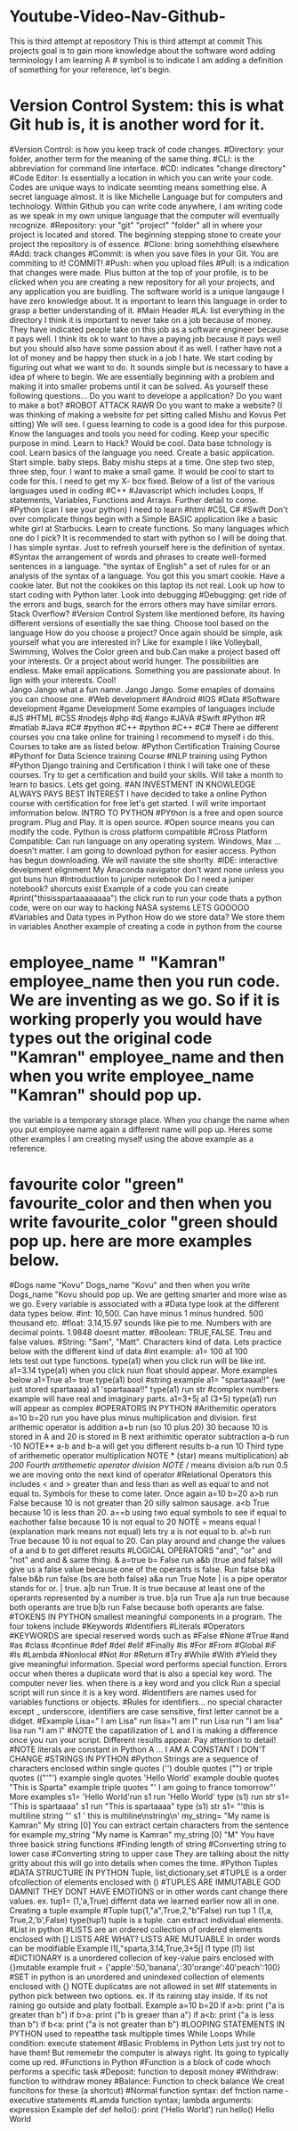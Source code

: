 # Youtube-Video-Nav-Github-
This is third attempt at repository 
This is third attempt at commit 
This projects goal is to gain more knowledge about the software word adding terminology I am learning 
A # symbol is to indicate I am adding a definition of something for your reference, let's begin. 
# Version Control System: this is what Git hub is, it is another word for it. 
#Version Control: is how you keep track of code changes. 
#Directory: your folder, another term for the meaning of the same thing. 
#CLI: is the abbreviation for command line interface. 
#CD: indicates "change directory" 
#Code Editor: Is essentially a location in which you can write your code. Codes are unique ways to indicate seomting means something else. A secret language almost. It is like Michelle Language but for computers and technology. 
Within Github you can write code anywhere, I am writing code as we speak in my own unique language that the computer will eventually recognize. 
#Repository: your "git" "project" "folder" all in where your project is located and stored. The beginning stepping stone to create your project the repository is of essence. 
#Clone: bring somehthing elsewhere 
#Add: track changes 
#Commit: is when you save files in your Git. You are commiting to it! COMMIT! 
#Push: when you upload files 
#Pull: is a indication that changes were made. 
Plus button at the top of your profile, is to be clicked when you are creating a new repository for all your projects, and any application you are buidling. The software world is a unique langauge I have zero knowledge about. It is important to learn this language in order to grasp a better understanding of it. 
#Main Header 
#LA: list everything in the directory 
I think it is important to never take on a job because of money. They have indicated people take on this job as a software engineer because it pays well. I think its ok to want to have a paying job because it pays well but you should also have some passion about it as well. I rather have not a lot of money and be happy then stuck in a job I hate. 
We start coding by figuring out what we want to do. It sounds simple but is necessary to have a idea pf where to begin. 
We are essentially beginning with a problem and making it into smaller probems until it can be solved. 
As yourself these following questions... 
Do you want to develope a application? 
Do you want to make a bot? #ROBOT ATTACK RAWR 
Do you want to make a website? (I was thinking of making a website for pet sitting called Mishu and Kovus Pet sitting) We will see. I guess learning to code is a good idea for this purpose. 
Know the languages and tools you need for coding. Keep your specific purpose in mind. 
Learn to Hack? Would be cool. 
Data base tchnology is cool. 
Learn basics of the language you need. 
Create a basic application. Start simple. baby steps. Baby mishu steps at a time. One step two step, three step, four. 
I want to make a small game. It would be cool to start to code for this. I need to get my X- box fixed. 
Below of a list of the various languages used in coding 
#C++
#Javascript which includes Loops, If statements, Variables, Functions and Arrays. Further detail to come. 
#Python (can I see your python) 
I need to learn 
#html
#CSL 
C#
#Swift
Don't over complicate things begin with a Simple BASIC application like a basic white girl at Starbucks. 
Learn to create functions. 
So many languages which one do I pick? 
It is recommended to start with python so I will be doing that. I has simple syntax. Just to refresh yourself here is the definition of syntax. 
#Syntax the arrangement of words and phrases to create well-formed sentences in a language.
"the syntax of English"
a set of rules for or an analysis of the syntax of a language.
You got this you smart cookie. Have a cookie later. But not the cookikes on this laptop its not real. 
Look up how to start coding with Python later. 
Look into debugging 
#Debugging: get ride of the errors and bugs, search for the errors others may have similar errors. 
Stack Overflow? 
#Version Control System like mentioned before, its having different versions of esentially the sae thing. 
Choose tool based on the language 
How do you choose a project? 
Once again should be simple, ask yourself what you are interested in? Like for example I like Volleyball, Swimming, Wolves the Color green and bub.Can make a project based off your interests. 
Or a project about world hunger. The possibilities are endless. Make email applications. Something you are passionate about. In lign with your interests. Cool!  
Jango Jango what a fun name. Jango Jango. 
Some emaples of domains you can choose one. 
#Web development
#Android
#IOS
#Data
#Software development
#game Development 
Some examples of languages include 
#JS
#HTML
#CSS
#nodejs
#php
#dj
#ango
#JAVA
#Swift
#Python
#R
#matlab
#Java
#C#
#python 
#C++
#python 
#C++
#C#
There ae different courses you cna take online for training I recommend to myself i do this. Courses to take are as listed below. 
#Python Certification Training Course 
#Pythonf for Data Science training Course 
#NLP training using Python 
#Python Django training and Certification 
I think I will take one of these courses. 
Try to get a certification and build your skills. 
Will take a month to learn to basics. Lets get going. 
#AN INVESTMENT IN KNOWLEDGE ALWAYS PAYS BEST INTEREST 
I have decided to take a online Python course with certification for free let's get started. I will write important imformation below. 
INTRO TO PYTHON 
#PYthon is a free and open source program. Plug and Play. 
It is open source. 
#Open source means you can modify the code. 
Python is cross platform compatible 
#Cross Platform Compatible: Can run language on any operating system. Windows, Max ... doesn't matter. 
I am going to download python for easier access. 
Python has begun downloading. We will naviate the site shorlty. 
#IDE: interactive develpment elignment 
My Anaconda navigator don't want none unless you got buns hun 
#Introduction to juniper notebook 
Do I need a juniper notebook? 
shorcuts exist 
Example of a code you can create 
#print("thisisspartaaaaaaaa") the click run to run your code 
thats a python code, were on our way to hacking NASA systems LETS GOOOOO 
#Variables and Data types in Python 
How do we store data? 
We store them in variables 
Another example of creating a code in python from the course 
# employee_name " "Kamran" employee_name then you run code. We are inventing as we go. So if it is working properly you would have types out the original code "Kamran" employee_name and then when you write employee_name "Kamran" should pop up. 
the variable is a temporary storage place. When you change the name when you put employee name again a different name will pop up. 
Heres some other examples I am creating myself using the above example as a reference. 
# favourite color "green" favourite_color and then when you write favourite_color "green should pop up. here are more examples below.
#Dogs name "Kovu" Dogs_name "Kovu" and then when you write Dogs_name "Kovu should pop up. We are getting smarter and more wise as we go. 
Every variable is associated with a #Data type look at the different data types below. 
#int: 10,500. Can have minus 1 minus hundred. 500 thousand etc.
#float: 3.14,15.97 sounds like pie to me. Numbers with are decimal points. 1.9848 doesnt matter.
#Boolean: TRUE,FALSE. Treu and false values. 
#String: "Sam", "Matt". Characters kind of data. 
Lets practice below with the different kind of data 
#int example: a1= 100
              a1
              100             
lets test out type functions. type(a1) when you click run will be like int. 
a1=3.14
type(a1) when you click ruun float should appear. 
More examples below 
a1=True 
a1=
true 
type(a1)
bool
#string example 
a1= "spartaaaa!!" (we just stored spartaaaa)
a1
'spartaaaa!!"
type(a1) run 
str
#complex numbers example will have real and imaginary parts. 
a1=3+5j
a1
(3+5)
type(a1) run will appear as 
complex 
#OPERATORS IN PYTHON 
#Arithemitic operators a=10 b=20 run you have plus minus multiplication and division. 
first arithemic operator is addition 
a+b run (so 10 plus 20) 
30 because 10 is stored in A and 20 is stored in B 
next arithimitic operator subtraction 
a-b run
-10 
NOTE** a-b and b-a will get you different results 
b-a run 
10 
Third type of arithemetic operator multiplication 
NOTE * (star) means multiplication) 
a*b 
200 
Fourth artithemetic operator division 
NOTE* / means division 
a/b run 
0.5 
we are moving onto the next kind of operator 
#Relational Operators this includes < and > greater than and less than as well as equal to and not equal to. Symbols for these to come later. 
Once again a=10 b=20 
a>b run 
False because 10 is not greater than 20 silly salmon sausage. 
a<b 
True because 10 is less than 20. 
a==b using two equal symbols to see if equal to eachother 
false because 10 is not equal to 20 
NOTE = means equal ! (explanation mark means not equal) 
lets try a is not equal to b. 
a!=b run  
True because 10 is not equal to 20. 
Can play around and change the values of a and b to get differet results 
#LOGICAL OPERATORS "and", "or" and "not" and and & same thing. 
&
a=true 
b= False run 
a&b  (true and false) will give us a false value because one of the operants is false. Run 
false 
b&a 
false 
b&b run 
false (bs are both false) 
a&a run
True 
Note | is a pipe operator stands for or. 
| true. 
a|b run 
True. It is true because at least one of the operants represented by a number is true. 
b|a run 
True 
a|a run 
true because both operants are true 
b|b  run 
False because both operants are false. 
#TOKENS IN PYTHON smallest meaningful components in a program. The four tokens include 
#Keywords
#Identifiers 
#Literals 
#Operators 
#KEYWORDS are special reserved words such as 
#False 
#None
#True 
#and 
#as
#class
#continue
#def
#del 
#elif
#Finally 
#is 
#For 
#From 
#Global 
#iF
#Is 
#Lambda
#Nonlocal 
#Not 
#or
#Return 
#Try 
#While 
#With 
#Yield 
they give meaningful information. Special word performs special function. Errors occur when theres a duplicate word that is also a special key word. The computer never lies. 
when there is a key word and you click Run a special script will run since it is a key word. 
#Identifiers are names used for variables functions or objects.
#Rules for identifiers... no special character except _ underscore, identifiers are case sensitive, first letter cannot be a didget. 
#Example 
Lisa=" I am Lisa" run 
lisa="I am l" run 
Lisa run 
"I am lisa" 
lisa run 
"I am l" 
#NOTE the capatilization of L and l is making a difference once you run your script. Different results appear. Pay attention to detail! 
#NOTE literals are constant in Python 
A ... I AM A CONSTANT I DON'T CHANGE 
#STRINGS IN PYTHON 
#Python Strings are a sequence of characters enclosed within single quotes ('') double quotes ("") or triple quotes (("'"') 
example single quotes 'Hello World' 
example double quotes "This is Sparta" 
example triple quotes "' I am going to france tomorrow"' 
More examples 
s1= 'Hello World'run 
s1 run 
'Hello World' 
type (s1) run 
str
s1= "This is spartaaaa" 
s1 run 
"This is spartaaaa" 
type (s1) 
str
s1= "'this is multiline
string
"'
s1
' this is multiline\nstring\n'
my_string= "My name is Kamran" 
My string [0]
You can extract certain characters from the sentence 
for example 
my_string "My name is Kamran" 
my_string [0]
"M"
You have three basick string functions 
#Finding length of string 
#Converting string to lower case 
#Converting string to upper case 
They are talking about the nitty gritty about this will go into details when comes the time. 
#Python Tuples 
#DATA STRUCTURE IN PYTHON 
Tuple, list,dictionary,set 
#TUPLE is a order ofcollection of elements enclosed with ()
#TUPLES ARE IMMUTABLE GOD DAMNIT THEY DONT HAVE EMOTIONS or in other words cant change there values. 
ex. tup1= (1,'a,True) differnt data we learned earlier now all in one. 
Creating a tuple example 
#Tuple
tup(1,"a",True,2,"b"False) run 
tup 1
(1,a, True,2,'b',False) 
type(tup1) 
tuple is a tuple. 
can extract individual elements. 
#List in python 
#LISTS are an ordered collection of ordered elements enclosed with []
LISTS ARE WHAT? LISTS ARE MUTUABLE 
In order words can be modifiable 
Example l1[,"sparta,3.14,True,3+5j] 
l1
type (l1) 
list
#DICTIONARY is a unordered collecion of key-value pairs enclosed with {}mutable 
example fruit = {'apple':50,'banana',:30'orange':40'peach':100}
#SET in python is an unordered and unindexed collection of elements enclosed with {}
NOTE duplicates are not allowed in set 
#If statements in python 
pick between two options. 
ex. If its raining stay inside. If its not raining go outside and platy football. 
Example 
a=10
b=20 
if a>b:
print ("a is greater than b") 
if b>a: 
print ("b is greaer than a") 
if a<b:
print ("a is less than b") 
if b<a:
print ("a is not greater than b") 
#LOOPING STATEMENTS IN PYTHON 
used to repeatthe task multipple times 
While Loops 
While condition: execute statement 
#Basic Problems in Python 
Lets just try not to have them! But rememebr the computer is always right. Its going to typically come up red. 
#Functions in Python 
#Function is a block of code whoch performs a specific task 
#Deposit: function to deposit money 
#Withdraw: function to withdraw money 
#Balance: Function to check balance 
We creat funcitons for these (a shortcut) 
#Normal function syntax: def fnction name - executive statements 
#Lamda function syntax; lambda arguments: expression 
Example def 
def hello():
print ('Hello World') run
hello()
Hello World 
